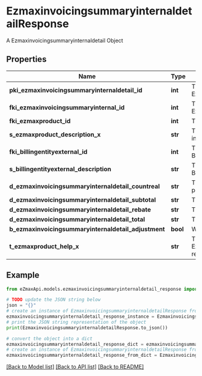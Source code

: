 # EzmaxinvoicingsummaryinternaldetailResponse

A Ezmaxinvoicingsummaryinternaldetail Object

## Properties

Name | Type | Description | Notes
------------ | ------------- | ------------- | -------------
**pki_ezmaxinvoicingsummaryinternaldetail_id** | **int** | The unique ID of the Ezmaxinvoicingsummaryinternaldetail | [optional] 
**fki_ezmaxinvoicingsummaryinternal_id** | **int** | The unique ID of the Ezmaxinvoicingsummaryinternal | [optional] 
**fki_ezmaxproduct_id** | **int** | The unique ID of the Ezmaxproduct | 
**s_ezmaxproduct_description_x** | **str** | The description of the Ezmaxproduct in the language of the requester | 
**fki_billingentityexternal_id** | **int** | The unique ID of the Billingentityexternal | 
**s_billingentityexternal_description** | **str** | The description of the Billingentityexternal | 
**d_ezmaxinvoicingsummaryinternaldetail_countreal** | **str** | The count item invoiced for the product | 
**d_ezmaxinvoicingsummaryinternaldetail_subtotal** | **str** | The subtotal invoiced for the product | 
**d_ezmaxinvoicingsummaryinternaldetail_rebate** | **str** | The rebate for the product | 
**d_ezmaxinvoicingsummaryinternaldetail_total** | **str** | The total invoiced for the product | 
**b_ezmaxinvoicingsummaryinternaldetail_adjustment** | **bool** | Whether if it&#39;s an adjustment | 
**t_ezmaxproduct_help_x** | **str** | The help message of the Ezmaxproduct in the language of the requester | 

## Example

```python
from eZmaxApi.models.ezmaxinvoicingsummaryinternaldetail_response import EzmaxinvoicingsummaryinternaldetailResponse

# TODO update the JSON string below
json = "{}"
# create an instance of EzmaxinvoicingsummaryinternaldetailResponse from a JSON string
ezmaxinvoicingsummaryinternaldetail_response_instance = EzmaxinvoicingsummaryinternaldetailResponse.from_json(json)
# print the JSON string representation of the object
print(EzmaxinvoicingsummaryinternaldetailResponse.to_json())

# convert the object into a dict
ezmaxinvoicingsummaryinternaldetail_response_dict = ezmaxinvoicingsummaryinternaldetail_response_instance.to_dict()
# create an instance of EzmaxinvoicingsummaryinternaldetailResponse from a dict
ezmaxinvoicingsummaryinternaldetail_response_from_dict = EzmaxinvoicingsummaryinternaldetailResponse.from_dict(ezmaxinvoicingsummaryinternaldetail_response_dict)
```
[[Back to Model list]](../README.md#documentation-for-models) [[Back to API list]](../README.md#documentation-for-api-endpoints) [[Back to README]](../README.md)


